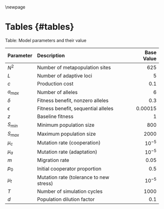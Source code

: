 \newpage

# Tables {#tables}

Table: Model parameters and their value

| Parameter  | Description                                    | Base Value    |
|:-----------|:-----------------------------------------------|--------------:|
| $N^2$      | Number of metapopulation sites                 | 625           |
| $L$        | Number of adaptive loci                        | 5             |
| $c$        | Production cost                                | 0.1           |
| $a_{max}$  | Number of alleles                              | 6             |
| $\delta$   | Fitness benefit, nonzero alleles               | 0.3           |
| $\epsilon$ | Fitness benefit, sequential alleles            | 0.00015       |
| $z$        | Baseline fitness                               | 1             |
| $S_{min}$  | Minimum population size                        | 800           |
| $S_{max}$  | Maximum population size                        | 2000          |
| $\mu_{c}$  | Mutation rate (cooperation)                    | $10^{-5}$     |
| $\mu_{a}$  | Mutation rate (adaptation)                     | $10^{-5}$     |
| $m$        | Migration rate                                 | 0.05          |
| $p_0$      | Initial cooperator proportion                  | 0.5           |
| $\mu_{t}$  | Mutation rate (tolerance to new stress)        | $10^{-5}$     |
| $T$        | Number of simulation cycles                    | 1000          |
| $d$        | Population dilution factor                     | 0.1           |

